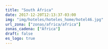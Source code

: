 ```yaml
---
title: "South África"
date: 2017-12-20T12:13:37-03:00
img: "img/hoteles/hoteles_home/hotel46.jpg"
url_zona: ["zonas/africa/africa"]
zonas_cadena: ["África"]
draft: false
es_logo: true
---
```

